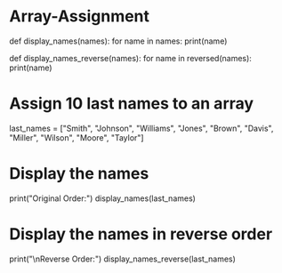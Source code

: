 # Array-Assignment
def display_names(names):
    for name in names:
        print(name)

def display_names_reverse(names):
    for name in reversed(names):
        print(name)

# Assign 10 last names to an array
last_names = ["Smith", "Johnson", "Williams", "Jones", "Brown", "Davis", "Miller", "Wilson", "Moore", "Taylor"]

# Display the names
print("Original Order:")
display_names(last_names)

# Display the names in reverse order
print("\nReverse Order:")
display_names_reverse(last_names)
